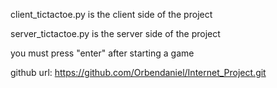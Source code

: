client_tictactoe.py is the client side of the project

server_tictactoe.py is the server side of the project

you must press "enter" after starting a game

github url: https://github.com/Orbendaniel/Internet_Project.git

